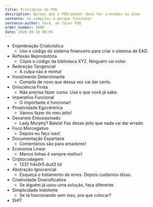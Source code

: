 ```yaml
---
title: Príncípios da POG
description: Normas que o POGramador deve ter cravadas na alma
sentence: Se compilou é porque funciona!
sentence-author: Você, ao fazer POG
order_number: 5000
date: 2020-04-16 00:04
---
```


* Enjambração Criativística
  * Use o código do sistema financeiro para criar o sistema de EAD.
* Reflexão Reprodutória
  * Cópie o código da biblioteca XYZ. Ninguém vai notar.
* Redireção Tangencial
  * A culpa não é minha!
* Insistimento Determinante
  * Compila de novo que dessa vez vai dar certo.
* Onisciência Finita
  * Não precisa fazer curso. Usa o que você já sabe.
* Imperativo Funcional
  * O importante é funcionar!
* Proatividade Egocêntrica
  * Vamos fazer do meu jeito!
* Devaneio Entusiasmado
  * Lady Murphy? Balela! Faz desse jeito que nada vai dar errado.
* Foco Morcegativo
  * Depois eu faço isso!
* Documentação Espartana
  * Comentários são para amadores!
* Economia Linear
  * Menos linhas é sempre melhor!
* Criptocodagem
  * 1337 h4x0r5 dud3 lol
* Abstração Ignorancial
  * Esqueça o tratamento de erros. Depois cuidamos disso.
* Criatividade Diversificativa
  * Se alguém já usou uma solução, faça diferente.
* Simplicidade Indolente
  * Se tá funcionando sem isso, pra que colocar?
* SHIT
